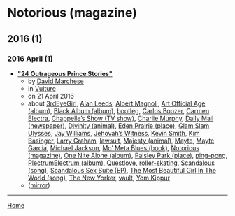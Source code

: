 # Notorious (magazine)

## 2016 (1)

### 2016 April (1)

 - [**"24 Outrageous Prince Stories"**](https://www.vulture.com/2014/09/24-outrageous-prince-stories.html)
    - by [David Marchese](../../../authors/david-marchese/index.md)
    - in [Vulture](https://www.vulture.com/)
    - on 21 April 2016
    - about [3rdEyeGirl](../../../topics/3rdeyegirl/index.md), [Alan Leeds](../../../topics/alan-leeds/index.md), [Albert Magnoli](../../../topics/albert-magnoli/index.md), [Art Official Age (album)](../../../topics/album/art-official-age/index.md), [Black Album (album)](../../../topics/album/black-album/index.md), [bootleg](../../../topics/bootleg/index.md), [Carlos Boozer](../../../topics/carlos-boozer/index.md), [Carmen Electra](../../../topics/carmen-electra/index.md), [Chappelle’s Show (TV show)](../../../topics/tv-show/chappelle-s-show/index.md), [Charlie Murphy](../../../topics/charlie-murphy/index.md), [Daily Mail (newspaper)](../../../topics/newspaper/daily-mail/index.md), [Divinity (animal)](../../../topics/animal/divinity/index.md), [Eden Prairie (place)](../../../topics/place/eden-prairie/index.md), [Glam Slam Ulysses](../../../topics/glam-slam-ulysses/index.md), [Jay Williams](../../../topics/jay-williams/index.md), [Jehovah’s Witness](../../../topics/jehovah-s-witness/index.md), [Kevin Smith](../../../topics/kevin-smith/index.md), [Kim Basinger](../../../topics/kim-basinger/index.md), [Larry Graham](../../../topics/larry-graham/index.md), [lawsuit](../../../topics/lawsuit/index.md), [Majesty (animal)](../../../topics/animal/majesty/index.md), [Mayte](../../../topics/mayte/index.md), [Mayte Garcia](../../../topics/mayte-garcia/index.md), [Michael Jackson](../../../topics/michael-jackson/index.md), [Mo’ Meta Blues (book)](../../../topics/book/mo-meta-blues/index.md), [Notorious (magazine)](../../../topics/magazine/notorious/index.md), [One Nite Alone (album)](../../../topics/album/one-nite-alone/index.md), [Paisley Park (place)](../../../topics/place/paisley-park/index.md), [ping-pong](../../../topics/ping-pong/index.md), [PlectrumElectrum (album)](../../../topics/album/plectrumelectrum/index.md), [Questlove](../../../topics/questlove/index.md), [roller-skating](../../../topics/roller-skating/index.md), [Scandalous (song)](../../../topics/song/scandalous/index.md), [Scandalous Sex Suite (EP)](../../../topics/ep/scandalous-sex-suite/index.md), [The Most Beautiful Girl In The World (song)](../../../topics/song/the-most-beautiful-girl-in-the-world/index.md), [The New Yorker](../../../topics/the-new-yorker/index.md), [vault](../../../topics/vault/index.md), [Yom Kippur](../../../topics/yom-kippur/index.md)
    - ([mirror](https://web.archive.org/web/*/https://www.vulture.com/2014/09/24-outrageous-prince-stories.html))

----

[Home](../index.md)
